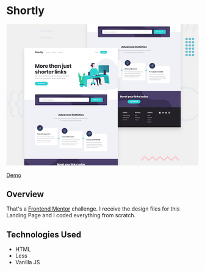 # Shortly

![Design preview for the Shortly URL shortening API coding challenge](./design/desktop-preview.jpg)

[Demo](https://c0llinn.github.io/Shortly/)

## Overview

That's a [Frontend Mentor](https://www.frontendmentor.io) challenge. I receive the design files for this Landing Page and I coded everything from scratch.

## Technologies Used

- HTML
- Less
- Vanilla JS
